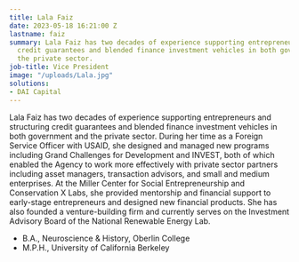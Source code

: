 ```yaml
---
title: Lala Faiz
date: 2023-05-18 16:21:00 Z
lastname: faiz
summary: Lala Faiz has two decades of experience supporting entrepreneurs and structuring
  credit guarantees and blended finance investment vehicles in both government and
  the private sector.
job-title: Vice President
image: "/uploads/Lala.jpg"
solutions:
- DAI Capital
---
```


Lala Faiz has two decades of experience supporting entrepreneurs and structuring credit guarantees and blended finance investment vehicles in both government and the private sector. During her time as a Foreign Service Officer with USAID, she designed and managed new programs including Grand Challenges for Development and INVEST, both of which enabled the Agency to work more effectively with private sector partners including asset managers, transaction advisors, and small and medium enterprises. At the Miller Center for Social Entrepreneurship and Conservation X Labs, she provided mentorship and financial support to early-stage entrepreneurs and designed new financial products. She has also founded a venture-building firm and currently serves on the Investment Advisory Board of the National Renewable Energy Lab.

* B.A., Neuroscience & History, Oberlin College
* M.P.H., University of California Berkeley